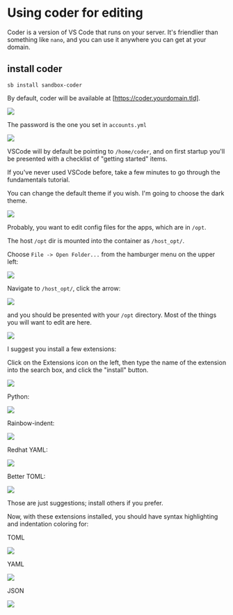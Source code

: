 # Using coder for editing

Coder is a version of VS Code that runs on your server.  It's friendlier than something like `nano`, and you can use it anywhere you can get at your domain.

## install coder

```
sb install sandbox-coder
```

By default, coder will be available at [https://coder.yourdomain.tld].

   ![](../images/coder-setup/01-login.png)

The password is the one you set in `accounts.yml`

   ![](../images/coder-setup/02-screen.png)

VSCode will by default be pointing to `/home/coder`, and on first startup you'll be presented with a checklist of "getting started" items.

If you've never used VSCode before, take a few minutes to go through the fundamentals tutorial.

You can change the default theme if you wish.  I'm going to choose the dark theme.

   ![](../images/coder-setup/03-dark-mode-home-dir.png)

Probably, you want to edit config files for the apps, which are in `/opt`.

The host `/opt` dir is mounted into the container as `/host_opt/`.

Choose `File -> Open Folder...` from the hamburger menu on the upper left:

   ![](../images/coder-setup/04-file-open-folder.png)

Navigate to `/host_opt/`, click the arrow:

   ![](../../images/coder-setup/05-host-opt.png)

and you should be presented with your `/opt` directory.  Most of the things you will want to edit are here.

   ![](../../images/coder-setup/06-host-opt.png)

I suggest you install a few extensions:

Click on the Extensions icon on the left, then type the name of the extension into the search box, and click the "install" button.

   ![](../../images/coder-setup/07-extensions.png)

Python:

   ![](../../images/coder-setup/08-python.png)

Rainbow-indent:

   ![](../../images/coder-setup/09-rainbow.png)

Redhat YAML:

   ![](../../images/coder-setup/10-yaml.png)

Better TOML:

   ![](../../images/coder-setup/11-toml.png)

Those are just suggestions; install others if you prefer.

Now, with these extensions installed, you should have syntax highlighting and indentation coloring for:

TOML

   ![](../../images/coder-setup/12-toml-sample.png)

YAML

   ![](../../images/coder-setup/13-yaml-sample.png)

JSON

   ![](../../images/coder-setup/14-json-sample.png)
